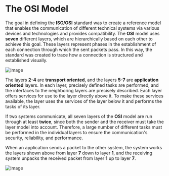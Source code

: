 # The OSI Model

The goal in defining the **ISO/OSI** standard was to create a reference model that enables the communication of different technical systems via various devices and technologies and provides compatibility. The **OSI** model uses **seven** different layers, which are hierarchically based on each other to achieve this goal. These layers represent phases in the establishment of each connection through which the sent packets pass. In this way, the standard was created to trace how a connection is structured and established visually.

![image](https://github.com/user-attachments/assets/7d69710d-9f4e-428e-b962-769636c02578)

The layers **2-4** are **transport oriented**, and the layers **5-7** are **application oriented** layers. In each layer, precisely defined tasks are performed, and the interfaces to the neighboring layers are precisely described. Each layer offers services for use to the layer directly above it. To make these services available, the layer uses the services of the layer below it and performs the tasks of its layer.

If two systems communicate, all seven layers of the **OSI** model are run through at least **twice**, since both the sender and the receiver must take the layer model into account. Therefore, a large number of different tasks must be performed in the individual layers to ensure the communication's security, reliability, and performance.

When an application sends a packet to the other system, the system works the layers shown above from layer **7** down to layer **1**, and the receiving system unpacks the received packet from layer **1** up to layer **7**.

![image](https://github.com/user-attachments/assets/c309b73e-ef42-403a-822b-240e381fd93a)

